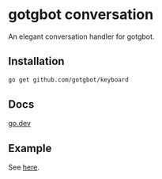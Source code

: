 # gotgbot conversation

An elegant conversation handler for gotgbot.

## Installation

```bash
go get github.com/gotgbot/keyboard
```

## Docs

[go.dev](https://pkg.go.dev/github.com/gotgbot/conversation)

## Example

See [here](./examples).
